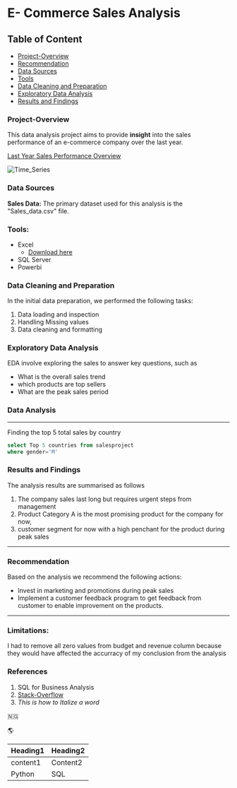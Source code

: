 # E- Commerce Sales Analysis
## Table of Content
- [Project-Overview](#project-overview)
- [Recommendation](#recommendation)
- [Data Sources](#data-sources)
- [Tools](#tools)
- [Data Cleaning and Preparation](#data-cleaning-and-preparation)
- [Exploratory Data Analysis](#exploratory-data-analysis)
- [Results and Findings](#results-and-findings)


### Project-Overview

This data analysis project aims to provide **insight** into the sales performance of an e-commerce company over the last year.

[Last Year Sales Performance Overview](time_series.png)

![Time_Series](https://github.com/Diana-Analytics/Documenting-Example/assets/173359109/1af30a10-5b4f-4782-9f84-1ac107e00a69)



### Data Sources
**Sales Data:** The primary dataset used for this analysis is the "Sales_data.csv" file. 
### Tools:
- Excel 
  - [Download here](www.microsoft.com)
- SQL Server
- Powerbi
### Data Cleaning and Preparation
In the initial data preparation, we performed the following tasks:
1. Data loading and inspection
2. Handling Missing values
3. Data cleaning and formatting
### Exploratory Data Analysis
EDA involve exploring the sales to answer key questions, such as
- What is the overall sales trend
- which products are top sellers
- What are the peak sales period
### Data Analysis
---
Finding the top 5 total sales by country
  ```sql
  select Top 5 countries from salesproject
where gender='M'
  ```
### Results and Findings
The analysis results are summarised as follows
1. The company sales last long but requires urgent steps from management
2. Product Category A is the most promising product for the company for now,
3. customer segment for now with a high penchant for the product during peak sales
---
### Recommendation

Based on the analysis we recommend the following actions:
- Invest in marketing and promotions during peak sales
- Implement a customer feedback program to get feedback from customer to enable improvement on the products.

---

### Limitations:
I had to remove all zero values from budget and revenue column because they would have affected the accurracy of my conclusion from the analysis
### References
1. SQL for Business Analysis
2. [Stack-Overflow](www.stackoverflow.com)
3. *This is how to Italize a word*

🇳🇬 

🌎

|Heading1|Heading2|
|--|----|
|content1|Content2|
|Python|SQL|

















